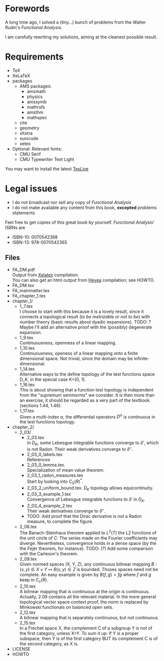 # Forewords
A long time ago, I solved a (tiny…) bunch of problems from the Walter Rudin's 
*Functional Analysis*.

I am carefully rewriting my solutions, aiming at the cleanest possible result.

# Requirements
- TeX
- XeLaTeX 
- packages 
  - AMS packages: 
    - amsmath
    - physics 
    - amssymb 
    - mathrsfs 
    - amsthm 
    - mathspec
  - cite
  - geometry
  - xltxtra
  - xunicode
  - xetex
- Optional: Relevant fonts:
    - CMU Serif
    - CMU Typewriter Text Light

You may want to install the latest 
[TexLive](https://www.tug.org)
# Legal issues 
- I do not broadcast nor sell any copy of *Functional Analysis*
- I do not make available any content from this book, 
    **excepted** problems statements 

Feel free to get copies of this great book by yourself. 
*Functional Analysis*' ISBNs are

- ISBN-10: 0070542368
- ISBN-13: 978-0070542365


## Files
- FA_DM.pdf  
  Output from [Xelatex](https://www.tug.org) compilation.  
  You can also get an html output from 
  [Hevea](http://hevea.inria.fr) compilation; see HOWTO.
- FA_DM.tex
- FA_mainmatter.tex
- FA_chapter_1.tex
- chapter_1/ 
  - 1_7.tex  
    I choose to start with this because it is a lovely result, since it connects 
    a topological result (*to be metrizable or not to be*) with number theory
    (basic results about dyadic expansions).
    TODO: ? Maybe I'll add an alternative proof with the (possibly) degenerate 
    expansion.
  - 1_9.tex  
    Continuousness, openness of a linear mapping.
  - 1_10.tex  
    Continuousness, openess of a linear mapping onto a finite dimensional space.
    Not trivial, since the domain may be infinite-dimensional. 
  - 1_14.tex  
    Alternative ways to the define topology of the test functions space D_K, 
    in the special case K=[0, 1].
  - 1_16.tex   
    This is about showing that a function test topology is independent 
    from the "supremum seminorms" we consider. It is then more than an exercise, 
    it should be regarded as a very part of the textbook (sections 1.44, 1.46).
  - 1_17.tex  
    Given a multi-index $\alpha$, the differential operators $D^\alpha$ is 
    continuous in the test functions topology. 
- chapter_2/ 
  - 2_03/  
      - 2_03.tex  
      In $D_K$, some Lebesgue integrable functions converge to $\delta'$, 
      which is not Radon. Their weak derivatives converge to $\delta''$.
      - 2_03_0_labels.tex  
      References
      - 2_03_0_lemma.tex.  
      Specialization of mean value theorem.
      - 2_03_1_radon_measures.tex  
      Start by looking into $C_0(R)^\ast$.
      - 2_03_2_uniform_bound.tex. 
      $D_K$ topology allows equicontinuity. 
      - 2_03_3_example_1.tex  
      Convergence of Lebesgue integrable functions to $\delta'$ in $D_K$.
      - 2_03_4_example_2.tex  
      Their weak derivatives converge to $\delta''$.  
      - TODO: Add proof that the Dirac derivative is not a Radon measure, 
      to complete the figure.
  - 2_06.tex  
    The Banach-Steinhaus theorem applied to $L^2(T)$ the $L2$ functions of the 
    unit circle of $C$: 
    The series made on the Fourier coefficients may diverge.
    Nevertheless, convergence holds in a dense space 
    (by the the Fejér theorem, for instance). 
    TODO: (?) Add some comparison with the Carleson's theorem. 
  - 2_09.tex  
    Given normed spaces (X, Y, Z), any continuous bilinear mapping 
    $B: (x, y) \in X\times Y \mapsto B(x, y) \in Z$ is bounded. 
    Thoses spaces need not be complete. An easy example is given by 
    $B(f, g)= fg$ where $f$ and $g$ keep in $C_c(R)$. 
  - 2_10.tex  
    A bilinear mapping that is continuous at the origin is continuous. 
    Actually, 2.09 contains all the relevant material. 
    In the more general topological vector space context proof, 
    the norm is replaced by Minkowski functionals on balanced open sets.
  - 2_12.tex  
    A bilinear mapping that is separately continuous, but not continuous.
  - 2_15.tex  
    In a Fréchet space X, the complement C of a subgroup Y is not of the first category, unless X=Y.
    To sum it up: If Y is a proper subspace, 
    then Y is of the first category BUT its complement C 
    is of the second category, as X is. 
- LICENSE
- HOWTO
